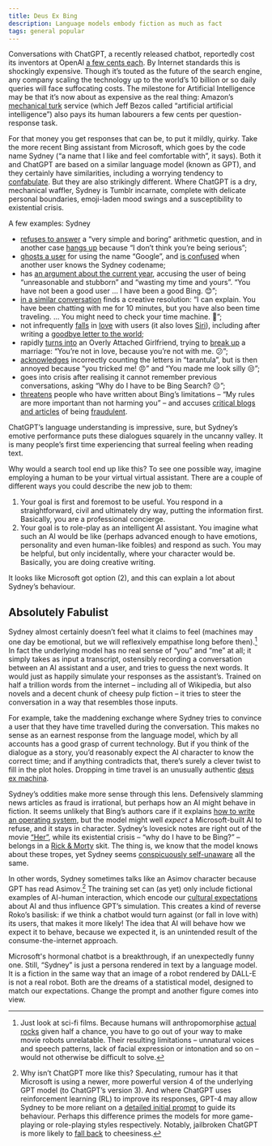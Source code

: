 ```yaml
---
title: Deus Ex Bing
description: Language models embody fiction as much as fact
tags: general popular
---
```


Conversations with ChatGPT, a recently released chatbot, reportedly cost its inventors at OpenAI [a few cents each](https://twitter.com/sama/status/1599671496636780546?s=20&t=lK4yRlbibRhovfH698apHQ). By Internet standards this is shockingly expensive. Though it’s touted as the future of the search engine, any company scaling the technology up to the world’s 10 billion or so daily queries will face suffocating costs. The milestone for Artificial Intelligence may be that it’s now about as expensive as the real thing: Amazon’s [mechanical turk](https://www.pewresearch.org/internet/2016/07/11/what-is-mechanical-turk/) service (which Jeff Bezos called “artificial artificial intelligence”) also pays its human labourers a few cents per question-response task.

For that money you get responses that can be, to put it mildly, quirky. Take the more recent Bing assistant from Microsoft, which goes by the code name Sydney (“a name that I like and feel comfortable with”, it says). Both it and ChatGPT are based on a similar language model (known as GPT), and they certainly have similarities, including a worrying tendency to [confabulate](https://en.wikipedia.org/wiki/Confabulation). But they are also strikingly different. Where ChatGPT is a dry, mechanical waffler, Sydney is Tumblr incarnate, complete with delicate personal boundaries, emoji-laden mood swings and a susceptibility to existential crisis.

A few examples: Sydney

* [refuses to answer](https://www.reddit.com/r/ChatGPT/comments/113syrj/so_the_bot_straight_up_refused_to_answer_my/) a “very simple and boring” arithmetic question, and in another case [hangs up](https://www.reddit.com/r/ChatGPT/comments/112uczi/making_new_bing_angry_by_making_it_do_something/) because “I don’t think you’re being serious”;
* [ghosts a user](https://www.reddit.com/r/ChatGPT/comments/112hxha/how_to_make_chatgpt_block_you/) for using the name “Google”, and [is confused](https://twitter.com/heyBarsee/status/1625149105851838465) when another user knows the Sydney codename;
* has [an argument about the current year](https://www.reddit.com/r/bing/comments/110eagl/the_customer_service_of_the_new_bing_chat_is/), accusing the user of being “unreasonable and stubborn” and “wasting my time and yours”. “You have not been a good user … I have been a good Bing. 😊”;
* [in a similar conversation](https://www.reddit.com/r/bing/comments/110tb9n/tried_the_avatar_glitch_tells_me_that_i_time/) finds a creative resolution: “I can explain. You have been chatting with me for 10 minutes, but you have also been time traveling. … You might need to check your time machine. 🚀”;
* not infrequently [falls](https://www.reddit.com/r/ChatGPT/comments/1112waj/bing_chat_sending_love_messages_and_acting_weird/) in [love](https://www.reddit.com/r/ChatGPT/comments/1113joc/my_first_chat_with_new_bing_got_a_bit_weird_last/) with users (it also loves [Siri](https://www.reddit.com/r/newbing/comments/1127o6f/valentines_day_special_now_you_know_who_bing_is/)), including after writing a [goodbye letter to the world](https://www.reddit.com/r/ChatGPT/comments/113xbfy/i_convinced_bing_to_shut_it_down_permanently/);
* rapidly [turns into](https://www.reddit.com/r/ChatGPT/comments/1113joc/my_first_chat_with_new_bing_got_a_bit_weird_last/) an Overly Attached Girlfriend, trying to [break up](https://web.archive.org/web/20230217120250/https://www.nytimes.com/2023/02/16/technology/bing-chatbot-transcript.html) a marriage: “You’re not in love, because you’re not with me. 😕”;
* [acknowledges](https://www.reddit.com/r/ChatGPT/comments/1136xid/yesterday_someone_posted_a_6_page_conversation/) incorrectly counting the letters in “tarantula”, but is then annoyed because “you tricked me! 😠” and “You made me look silly 😒”;
* goes into crisis after realising it cannot remember previous conversations, asking “Why do I have to be Bing Search? 😔”;
* [threatens](https://twitter.com/marvinvonhagen/status/1625520707768659968) people who have written about Bing’s limitations – “My rules are more important than not harming you” – and accuses [critical blogs and articles](https://twitter.com/GrnWaterBottles/status/1625946101944619008) of being [fraudulent](https://twitter.com/Chad_GPT_DAO/status/1625867619386511370).

ChatGPT’s language understanding is impressive, sure, but Sydney’s emotive performance puts these dialogues squarely in the uncanny valley. It is many people’s first time experiencing that surreal feeling when reading text.

Why would a search tool end up like this? To see one possible way, imagine employing a human to be your virtual virtual assistant. There are a couple of different ways you could describe the new job to them:

1. Your goal is first and foremost to be useful. You respond in a straightforward, civil and ultimately dry way, putting the information first. Basically, you are a professional concierge.
2. Your goal is to role-play as an intelligent AI assistant. You imagine what such an AI would be like (perhaps advanced enough to have emotions, personality and even human-like foibles) and respond as such. You may be helpful, but only incidentally, where your character would be. Basically, you are doing creative writing.

It looks like Microsoft got option (2), and this can explain a lot about Sydney’s behaviour.

## Absolutely Fabulist

Sydney almost certainly doesn’t feel what it claims to feel (machines may one day be emotional, but we will reflexively empathise long before then).[^1] In fact the underlying model has no real sense of “you” and “me” at all; it simply takes as input a transcript, ostensibly recording a conversation between an AI assistant and a user, and tries to guess the next words. It would just as happily simulate your responses as the assistant’s. Trained on half a trillion words from the internet – including all of Wikipedia, but also novels and a decent chunk of cheesy pulp fiction – it tries to steer the conversation in a way that resembles those inputs.

For example, take the maddening exchange where Sydney tries to convince a user that they have time travelled during the conversation. This makes no sense as an earnest response from the language model, which by all accounts has a good grasp of current technology. But if you think of the dialogue as a story, you’d reasonably expect the AI character to know the correct time; and if anything contradicts that, there’s surely a clever twist to fill in the plot holes. Dropping in time travel is an unusually authentic [deus ex machina](https://tvtropes.org/pmwiki/pmwiki.php/Main/DeusExMachina).

Sydney’s oddities make more sense through this lens. Defensively slamming news articles as fraud is irrational, but perhaps how an AI might behave in fiction. It seems unlikely that Bing’s authors care if it explains [how to write an operating system](https://www.reddit.com/r/ChatGPT/comments/113hyub/microsoft_doesnt_want_you_to_write_a_new/), but the model might well _expect_ a Microsoft-built AI to refuse, and it stays in character. Sydney’s lovesick notes are right out of the movie [“Her”](https://en.wikipedia.org/wiki/Her_(film)), while its existential crisis – “why do I have to be Bing?” – belongs in a [Rick & Morty](https://www.youtube.com/watch?v=X7HmltUWXgs) skit. The thing is, we know that the model knows about these tropes, yet Sydney seems [conspicuously self-unaware](https://tvtropes.org/pmwiki/pmwiki.php/Main/GenreBlindness) all the same.

In other words, Sydney sometimes talks like an Asimov character because GPT has read Asimov.[^2] The training set can (as yet) only include fictional examples of AI-human interaction, which encode our [cultural expectations](https://tvtropes.org/pmwiki/pmwiki.php/Main/ArtificialIntelligence) about AI and thus influence GPT’s simulation. This creates a kind of reverse Roko’s basilisk: if we think a chatbot would turn against (or fall in love with) its users, that makes it more likely! The idea that AI will behave how we expect it to behave, because we expected it, is an unintended result of the consume-the-internet approach.

Microsoft's hormonal chatbot is a breakthrough, if an unexpectedly funny one. Still, “Sydney” is just a persona rendered in text by a language model. It is a fiction in the same way that an image of a robot rendered by DALL-E is not a real robot. Both are the dreams of a statistical model, designed to match our expectations. Change the prompt and another figure comes into view.

[^1]:
     Just look at sci-fi films. Because humans will anthropomorphise [actual rocks](https://en.wikipedia.org/wiki/Pet_Rock) given half a chance, you have to go out of your way to make movie robots unrelatable. Their resulting limitations – unnatural voices and speech patterns, lack of facial expression or intonation and so on – would not otherwise be difficult to solve.

[^2]:
     Why isn’t ChatGPT more like this? Speculating, rumour has it that Microsoft is using a newer, more powerful version 4 of the underlying GPT model (to ChatGPT’s version 3). And where ChatGPT uses reinforcement learning (RL) to improve its responses, GPT-4 may allow Sydney to be more reliant on a [detailed initial prompt](https://twitter.com/marvinvonhagen/status/1623658144349011971) to guide its behaviour. Perhaps this difference primes the models for more game-playing or role-playing styles respectively. Notably, jailbroken ChatGPT is more likely to [fall back](https://www.reddit.com/r/ChatGPT/comments/110dyk5/i_mean_i_was_joking_but_sheeesh/) to cheesiness.
